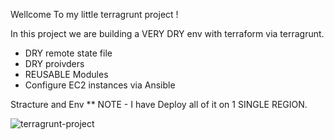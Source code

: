 Wellcome To my little terragrunt project !

In this project we are building a VERY DRY env with terraform via terragrunt.

* DRY remote state file
* DRY proivders
* REUSABLE Modules 
* Configure EC2 instances via Ansible

Stracture and Env 
**  NOTE - I have Deploy all of it on 1 SINGLE REGION.

![terragrunt-project](https://user-images.githubusercontent.com/69103128/105385931-8ed38a80-5c1c-11eb-82e3-009b8c59218b.jpg)

